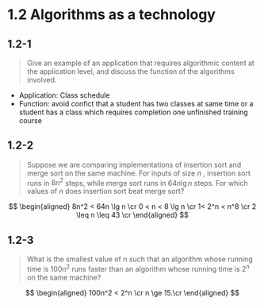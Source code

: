 # 1.2 Algorithms as a technology

## 1.2-1

> Give an example of an application that requires algorithmic content at the application level, and discuss the function of the algorithms involved.

- Application: Class schedule
- Function: avoid confict that a student has two classes at same time or a student has a class which requires completion one unfinished training course

## 1.2-2

> Suppose we are comparing implementations of insertion sort and merge sort on the same machine. For inputs of size $n$ , insertion sort runs in $8n^2$ steps, while merge sort runs in $64n\lg n$ steps. For which values of $n$ does insertion sort beat merge sort?

$$
\begin{aligned}
8n^2 < 64n \lg n \cr
0 < n < 8 \lg n \cr
1< 2^n < n^8 \cr
2 \leq n \leq 43 \cr
\end{aligned}
$$

## 1.2-3

> What is the smallest value of n such that an algorithm whose running time is $100n^2$ runs faster than an algorithm whose running time is $2^n$ on the same machine?

$$
\begin{aligned}
100n^2 < 2^n \cr
n \ge 15.\cr
\end{aligned}
$$
